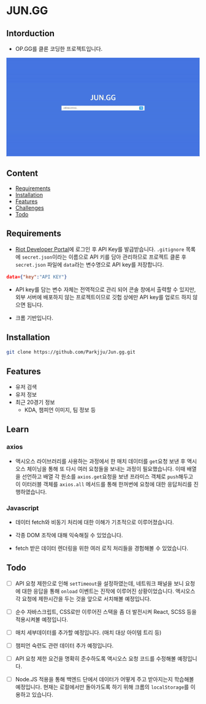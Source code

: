 # JUN.GG

## Intorduction

-   OP.GG를 클론 코딩한 프로젝트입니다.

![Jung](./img/jungg.gif)

## Content

-   [Requirements](#Requirements)
-   [Installation](#Installation)
-   [Features](#Features)
-   [Challenges](#Challenges)
-   [Todo](#Todo)

## Requirements

-   [Riot Developer Portal](https://developer.riotgames.com/)에 로그인 후 API Key를 발급받습니다. `.gitignore` 목록에 `secret.json`이라는 이름으로 API 키를 담아 관리하므로 프로젝트 클론 후 `secret.json` 파일에 `data`라는 변수명으로 API key를 저장합니다.

```json
data={"key":"API KEY"}
```

-   API key를 담는 변수 자체는 전역적으로 관리 되어 콘솔 창에서 출력할 수 있지만, 외부 서버에 배포하지 않는 프로젝트이므로 깃헙 상에만 API key를 업로드 하지 않으면 됩니다.

-   크롬 기반입니다.

## Installation

```sh
git clone https://github.com/Parkjju/Jun.gg.git
```

## Features

-   유저 검색
-   유저 정보
-   최근 20경기 정보
    -   KDA, 챔피언 이미지, 팀 정보 등

## Learn

### axios

-   액시오스 라이브러리를 사용하는 과정에서 한 매치 데이터를 `get`요청 보낸 후 액시오스 체이닝을 통해 또 다시 여러 요청들을 보내는 과정이 필요했습니다. 이때 배열을 선언하고 배열 각 원소를 `axios.get`요청을 보낸 프라미스 객체로 `push`해두고 이 이터러블 객체를 `axios.all` 메서드를 통해 한꺼번에 요청에 대한 응답처리를 진행하였습니다.

### Javascript

-   데이터 fetch와 비동기 처리에 대한 이해가 기초적으로 이루어졌습니다.

-   각종 DOM 조작에 대해 익숙해질 수 있었습니다.

-   fetch 받은 데이터 렌더링을 위한 여러 로직 처리들을 경험해볼 수 있었습니다.

## Todo

-   [ ] API 요청 제한으로 인해 `setTimeout`을 설정하였는데, 네트워크 패널을 보니 요청에 대한 응답을 통해 `onload` 이벤트는 진작에 이루어진 상황이었습니다. 액시오스 각 요청에 제한시간을 두는 것을 앞으로 서치해볼 예정입니다.

-   [ ] 순수 자바스크립트, CSS로만 이루어진 스택을 좀 더 발전시켜 React, SCSS 등을 적용시켜볼 예정입니다.

-   [ ] 매치 세부데이터를 추가할 예정입니다. (매치 대상 아이템 트리 등)

-   [ ] 챔피언 숙련도 관련 데이터 추가 예정입니다.

-   [ ] API 요청 제한 요건을 명확히 준수하도록 액시오스 요청 코드를 수정해볼 예정입니다.

-   [ ] Node.JS 적용을 통해 백엔드 단에서 데이터가 어떻게 주고 받아지는지 학습해볼 예정입니다. 현재는 로컬에서만 돌아가도록 하기 위해 크롬의 `localStorage`를 이용하고 있습니다.
